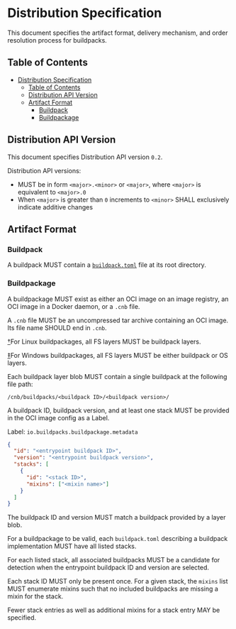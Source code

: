 # Distribution Specification

This document specifies the artifact format, delivery mechanism, and order resolution process for buildpacks.


## Table of Contents

<!-- Using https://github.com/yzhang-gh/vscode-markdown to manage toc -->
- [Distribution Specification](#distribution-specification)
  - [Table of Contents](#table-of-contents)
  - [Distribution API Version](#distribution-api-version)
  - [Artifact Format](#artifact-format)
    - [Buildpack](#buildpack)
    - [Buildpackage](#buildpackage)

## Distribution API Version

This document specifies Distribution API version `0.2`.

Distribution API versions:
 - MUST be in form `<major>.<minor>` or `<major>`, where `<major>` is equivalent to `<major>.0`
 - When `<major>` is greater than `0` increments to `<minor>` SHALL exclusively indicate additive changes

## Artifact Format

### Buildpack

A buildpack MUST contain a [`buildpack.toml`](buildpack.md#buildpacktoml-toml) file at its root directory.

### Buildpackage

A buildpackage MUST exist as either an OCI image on an image registry, an OCI image in a Docker daemon, or a `.cnb` file.

A `.cnb` file MUST be an uncompressed tar archive containing an OCI image. Its file name SHOULD end in `.cnb`.

[†](README.md#linux-only)For Linux buildpackages, all FS layers MUST be buildpack layers.

[‡](README.md#windows-only)For Windows buildpackages, all FS layers MUST be either buildpack or OS layers.

Each buildpack layer blob MUST contain a single buildpack at the following file path:

```
/cnb/buildpacks/<buildpack ID>/<buildpack version>/
```

A buildpack ID, buildpack version, and at least one stack MUST be provided in the OCI image config as a Label.

Label: `io.buildpacks.buildpackage.metadata`
```json
{
  "id": "<entrypoint buildpack ID>",
  "version": "<entrypoint buildpack version>",
  "stacks": [
    {
      "id": "<stack ID>",
      "mixins": ["<mixin name>"]
    }
  ]
}
```

The buildpack ID and version MUST match a buildpack provided by a layer blob.

For a buildpackage to be valid, each `buildpack.toml` describing a buildpack implementation MUST have all listed stacks.

For each listed stack, all associated buildpacks MUST be a candidate for detection when the entrypoint buildpack ID and version are selected.

Each stack ID MUST only be present once.
For a given stack, the `mixins` list MUST enumerate mixins such that no included buildpacks are missing a mixin for the stack.

Fewer stack entries as well as additional mixins for a stack entry MAY be specified.
